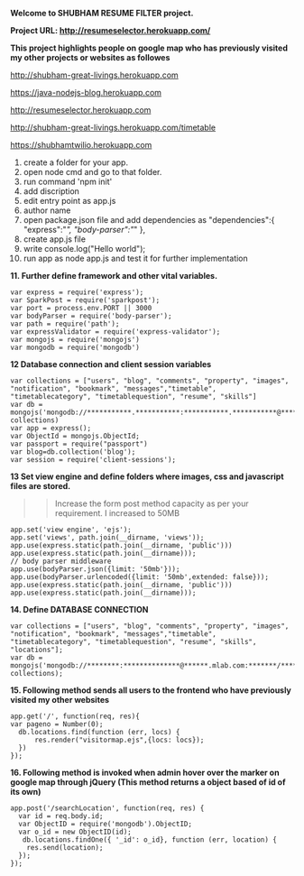 **Welcome to SHUBHAM RESUME FILTER project.**

****Project URL: http://resumeselector.herokuapp.com/****

**This project highlights people on google map who has previously visited my other projects or websites as followes**

http://shubham-great-livings.herokuapp.com

https://java-nodejs-blog.herokuapp.com

http://resumeselector.herokuapp.com

http://shubham-great-livings.herokuapp.com/timetable

https://shubhamtwilio.herokuapp.com

1. create a folder for your app.
2. open node cmd and go to that folder.
3. run command 'npm init'
4. add discription
5. edit entry point as app.js
6. author name
7. open package.json file and add dependencies as
"dependencies":{
  "express":"*",
  "body-parser":"*"
  },
8. create app.js file
9. write console.log("Hello world");
10. run app as node app.js and test it for further implementation

**11. Further define framework and other vital variables.**
>>
```nodejs
var express = require('express');
var SparkPost = require('sparkpost');
var port = process.env.PORT || 3000
var bodyParser = require('body-parser');
var path = require('path');
var expressValidator = require('express-validator');
var mongojs = require('mongojs')
var mongodb = require('mongodb')
```

**12 Database connection and client session variables**
>>
```nodejs
var collections = ["users", "blog", "comments", "property", "images", "notification", "bookmark", "messages","timetable", "timetablecategory", "timetablequestion", "resume", "skills"]
var db = mongojs('mongodb://***********.***********:***********.***********@***********.mlab.com:***********/***********', collections)
var app = express();
var ObjectId = mongojs.ObjectId;
var passport = require("passport")
var blog=db.collection('blog');
var session = require('client-sessions');
```

**13 Set view engine and define folders where images, css and javascript files are stored.**
>> Increase the form post method capacity as per your requirement. I increased to 50MB
```nodejs
app.set('view engine', 'ejs');
app.set('views', path.join(__dirname, 'views'));
app.use(express.static(path.join(__dirname, 'public')))
app.use(express.static(path.join(__dirname)));
// body parser middleware
app.use(bodyParser.json({limit: '50mb'}));
app.use(bodyParser.urlencoded({limit: '50mb',extended: false}));
app.use(express.static(path.join(__dirname, 'public')))
app.use(express.static(path.join(__dirname)));
```

**14. Define DATABASE CONNECTION**
>>
```nodejs
var collections = ["users", "blog", "comments", "property", "images", "notification", "bookmark", "messages","timetable", "timetablecategory", "timetablequestion", "resume", "skills", "locations"];
var db = mongojs('mongodb://********:**************@******.mlab.com:*******/********', collections);
```

**15. Following method sends all users to the frontend who have previously visited my other websites**
>>
```nodejs
app.get('/', function(req, res){  
var pageno = Number(0);  
  db.locations.find(function (err, locs) {
      res.render("visitormap.ejs",{locs: locs});
  })
});
```

**16. Following method is invoked when admin hover over the marker on google map through jQuery (This method returns a object based of id of its own)**
>>
```nodejs
app.post('/searchLocation', function(req, res) {
  var id = req.body.id;
  var ObjectID = require('mongodb').ObjectID;
  var o_id = new ObjectID(id);
   db.locations.findOne({ '_id': o_id}, function (err, location) {
    res.send(location);
  });
});
```

